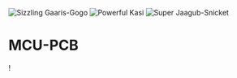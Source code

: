 ![Sizzling Gaaris-Gogo](https://user-images.githubusercontent.com/131287772/233758694-482f9f12-3b08-4eba-9352-755a0a754406.png)
![Powerful Kasi](https://user-images.githubusercontent.com/131287772/233634466-f5d9399b-fecb-48e5-87be-6c9bcff3d3ce.png)
![Super Jaagub-Snicket](https://user-images.githubusercontent.com/131287772/233634527-46b58f0c-2da5-4c7e-8113-e14e64dbf6d1.png)
# MCU-PCB
!
